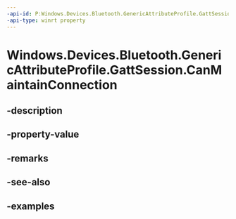 ```yaml
---
-api-id: P:Windows.Devices.Bluetooth.GenericAttributeProfile.GattSession.CanMaintainConnection
-api-type: winrt property
---
```


<!-- Property syntax.
public bool CanMaintainConnection { get; }
-->

# Windows.Devices.Bluetooth.GenericAttributeProfile.GattSession.CanMaintainConnection

## -description

## -property-value

## -remarks

## -see-also

## -examples


